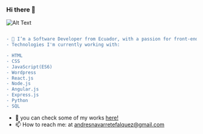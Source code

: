 ### Hi there 👋
 ![Alt Text](https://media.giphy.com/media/scZPhLqaVOM1qG4lT9/giphy.gif)


```diff

- 🔭 I’m a Software Developer from Ecuador, with a passion for front-end technologies
- Technologies I'm currently working with:

- HTML
- CSS
- JavaScript(ES6)
- Wordpress
- React.js
- Node.js
- Angular.js
- Express.js
- Python
- SQL
```


- 💬 you can check some of my works [here!](https://andresdev.persona.co/)
- 📫 How to reach me: at andresnavarretefalquez@gmail.com
